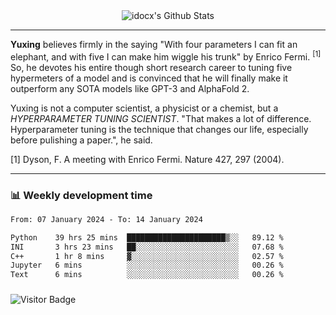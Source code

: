 <div align="center">
    <img align="center" src="https://github-readme-stats.vercel.app/api?username=idocx&show_icons=true&count_private=true&hide_border=true" alt="idocx's Github Stats"></img>
</div>

---

**Yuxing** believes firmly in the saying "With four parameters I can fit an elephant, and with five I can make him wiggle his trunk" by Enrico Fermi. <sup>[1]</sup> So, he devotes his entire though short research career to tuning five hypermeters of a model and is convinced that he will finally make it outperform any SOTA models like GPT-3 and AlphaFold 2.

Yuxing is not a computer scientist, a physicist or a chemist, but a *HYPERPARAMETER TUNING SCIENTIST*. "That makes a lot of difference. Hyperparameter tuning is the technique that changes our life, especially before pulishing a paper.", he said.

[1] Dyson, F. A meeting with Enrico Fermi. Nature 427, 297 (2004).


---

### 📊 Weekly development time
<!--START_SECTION:waka-->

```txt
From: 07 January 2024 - To: 14 January 2024

Python    39 hrs 25 mins  ██████████████████████▒░░   89.12 %
INI       3 hrs 23 mins   ██░░░░░░░░░░░░░░░░░░░░░░░   07.68 %
C++       1 hr 8 mins     ▓░░░░░░░░░░░░░░░░░░░░░░░░   02.57 %
Jupyter   6 mins          ░░░░░░░░░░░░░░░░░░░░░░░░░   00.26 %
Text      6 mins          ░░░░░░░░░░░░░░░░░░░░░░░░░   00.26 %
```

<!--END_SECTION:waka-->

### 

![Visitor Badge](https://visitor-badge.laobi.icu/badge?page_id=idocx.idocx)
